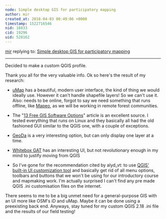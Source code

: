 ```yaml
---
node: Simple desktop GIS for participatory mapping
author: mir
created_at: 2018-04-03 00:49:06 +0000
timestamp: 1522716546
nid: 16033
cid: 19296
uid: 528162
---
```




[mir](../profile/mir) replying to: [Simple desktop GIS for participatory mapping](../notes/mir/03-28-2018/simple-desktop-gis-for-participatory-mapping)

----
Decided to make a custom QGIS profile.

Thank you all for the very valuable info. Ok so here's the result of my research:

- [uMap](https://umap.openstreetmap.fr/en/map/new/#8/8.725/-80.173) has a beautiful, modern user interface, the kind of thing we would ideally use. However it can't handle shapefile layers! So we can't use it. Also: needs to be online, forgot to say we need something that runs offline, like [Mapeo](https://www.digital-democracy.org/mapeo/), as we will be working in remote forest communities.

- The "[13 Free GIS Software Options](https://gisgeography.com/free-gis-software/)" article is an excellent source. I tested everything that runs on Linux and they basically all had the old fashioned GUI similar to the QGIS one, with a couple of exceptions.

- [GeoDa](http://geodacenter.github.io/) is a very interesting option, but can only display one layer at a time.

- [Whitebox GAT](http://www.uoguelph.ca/~hydrogeo/Whitebox/index.html) has an interesting UI, but not revolutionary enough in my mind to justify moving from QGIS

- So I've gone for the recommendation cited by alyd_vt: to use [QGIS' built-in UI customization tool](https://docs.qgis.org/2.18/en/docs/user_manual/introduction/qgis_configuration.html#customization) and basically get rid of all menu options, toolbars and buttons that we won't be using for our introductory course and mapmaking work. I'm actually surprised I can't find any pre made QGIS .ini customisation files on the internet.

There seems to me to be a big unmet need for a general-purpose GIS with an UI more like OSM's iD and uMap. Maybe it can be done using a preexisting back end. Anyways, stay tuned for my custom QGIS 2.18 .ini file and the results of our field testing!